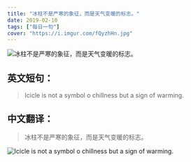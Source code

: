 ```yaml
---
title: "冰柱不是严寒的象征，而是天气变暖的标志。"
date: 2019-02-10
tags: ["每日一句"]
cover: "https://i.imgur.com/fQyzhHn.jpg"
---
```


![冰柱不是严寒的象征，而是天气变暖的标志。](https://i.imgur.com/y4j3Sj9.jpg)

## 英文短句：
> Icicle is not a symbol o chillness but a sign of warming.

<!--more-->

## 中文翻译：
> 冰柱不是严寒的象征，而是天气变暖的标志。

![Icicle is not a symbol o chillness but a sign of warming.](https://i.imgur.com/fg7jvQI.jpg)

